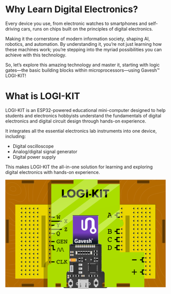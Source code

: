 # Why Learn Digital Electronics?

Every device you use, from electronic watches to smartphones and self-driving cars, runs on chips built on the principles of digital electronics.

Making it the cornerstone of modern information society, shaping AI, robotics, and automation. By understanding it, you’re not just learning how these machines work; you’re stepping into the myriad possibilities you can achieve with this technology.

So, let’s explore this amazing technology and master it, starting with logic gates—the basic building blocks within microprocessors—using Gavesh™ LOGI-KIT!




# What is LOGI-KIT

LOGI-KIT is an ESP32-powered educational mini-computer designed to help students and electronics hobbyists understand the fundamentals of digital electronics and digital circuit design through hands-on experience.

It integrates all the essential electronics lab instruments into one device, including:

- Digital oscilloscope
- Analog/digital signal generator
- Digital power supply

This makes LOGI-KIT the all-in-one solution for learning and exploring digital electronics with hands-on experience.

![Gavesh LOGI-KIT](./extras/drawing.png)

